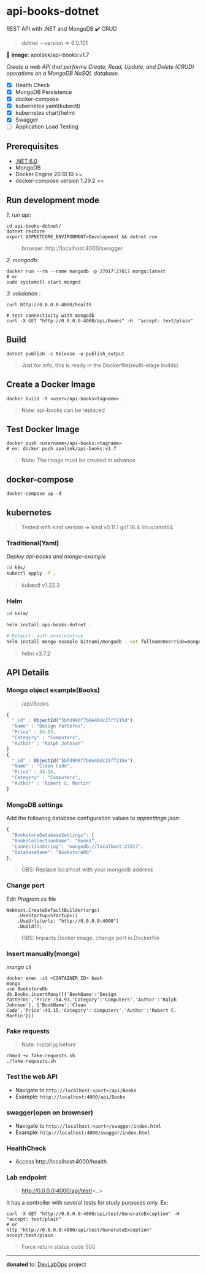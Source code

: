 # api-books-dotnet

REST API with .NET and MongoDB :heavy_check_mark: CRUD

> dotnet --version => 6.0.101

:whale2: **image**: apolzek/api-books:v1.7

*Create a web API that performs Create, Read, Update, and Delete (CRUD) operations on a MongoDB NoSQL database.*

- [x] Health Check
- [x] MongoDB Persistence 
- [x] docker-compose
- [x] kubernetes yaml(kubectl)
- [x] kubernetes chart(helm)
- [x] Swagger
- [ ] Application Load Testing 

## Prerequisites

- [.NET 6.0](https://dotnet.microsoft.com/download)
- MongoDB
- Docker Engine 20.10.10 >=
- docker-compose version 1.29.2 >=

## Run development mode

*1. run api*:

```
cd api-books-dotnet/
dotnet restore
export ASPNETCORE_ENVIRONMENT=Development && dotnet run
```
> browser: http://localhost:4000/swagger

*2. mongodb*:

```
docker run --rm --name mongodb -p 27017:27017 mongo:latest
# or
sudo systemctl start mongod
```

*3. validation* :

```
curl http://0.0.0.0:4000/health

# test connectivity with mongodb
curl -X GET "http://0.0.0.0:4000/api/Books" -H  "accept: text/plain"
```

## Build 

```
dotnet publish -c Release -o publish_output
```
> Just for info, this is ready in the Dockerfile(multi-stage builds)

## Create a Docker Image

```
docker build -t <user>/api-books<tagname> .
```
> Note: api-books can be replaced

## Test Docker Image

```
docker push <username>/api-books:<tagname>
# ex: docker push apolzek/api-books:v1.7
```
> Note: The image must be created in advance

## docker-compose

```
docker-compose up -d
```

## kubernetes

> Tested with kind version => kind v0.11.1 go1.16.4 linux/amd64

### Traditional(Yaml)

*Deploy api-books and mongo-example*

```bash
cd k8s/
kubectl apply -f .
```

> kubectl v1.22.3

###  Helm

```bash
cd helm/

helm install api-books-dotnet .

# Default: auth.enabled=true
helm install mongo-example bitnami/mongodb --set fullnameOverride=mongo-example --set auth.enabled=false
```

> helm v3.7.2

## API Details

### Mongo object example(Books)

> /api/Books

```javascript
{
  "_id" : ObjectId("5bfd996f7b8e48dc15ff215d"),
  "Name" : "Design Patterns",
  "Price" : 54.93,
  "Category" : "Computers",
  "Author" : "Ralph Johnson"
}
{
  "_id" : ObjectId("5bfd996f7b8e48dc15ff215e"),
  "Name" : "Clean Code",
  "Price" : 43.15,
  "Category" : "Computers",
  "Author" : "Robert C. Martin"
}
```

### MongoDB settings

Add the following database configuration values to *appsettings.json*:

```javascript
{
  "BookstoreDatabaseSettings": {
  "BooksCollectionName": "Books",
  "ConnectionString": "mongodb://localhost:27017",
  "DatabaseName": "BookstoreDb"
},
```

> OBS: Replace localhost with your mongodb address

### Change port

Edit *Program.cs* file

```
WebHost.CreateDefaultBuilder(args)
    .UseStartup<Startup>()
    .UseUrls(urls: "http://0.0.0.0:4000")
    .Build();
```

> OBS: Impacts Docker image. change port in Dockerfile

### Insert manually(mongo)

*mongo cli*

```
docker exec -it <CONTAINER_ID> bash
mongo
use BookstoreDb
db.Books.insertMany([{'BookName':'Design Patterns','Price':54.93,'Category':'Computers','Author':'Ralph Johnson'}, {'BookName':'Clean Code','Price':43.15,'Category':'Computers','Author':'Robert C. Martin'}])
```

### Fake requests

> Note: Install jq before

```
chmod +x fake-requests.sh
./fake-requests.sh
```

### Test the web API

  - Navigate to `http://localhost:<port>/api/Books`
  - Example: `http://localhost:4000/api/Books`

### swagger(open on brownser)

  - Navigate to `http://localhost:<port>/swagger/index.html`
  - Example: `http://localhost:4000/swagger/index.html`

### HealthCheck

  - Access http://localhost:4000/health

### Lab endpoint

> http://0.0.0.0:4000/api/test/<..>

It has a controller with several tests for study purposes only. Ex:

```
curl -X GET "http://0.0.0.0:4000/api/test/GenerateException" -H  "accept: text/plain"
# or
http "http://0.0.0.0:4000/api/test/GenerateException" accept:text/plain
```
> Force return status code 500 

---

**donated** to: [DevLabOps](https://gitlab.com/devlabops) project
